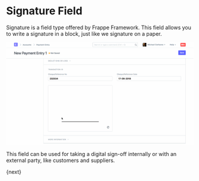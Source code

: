 # Signature Field

Signature is a field type offered by Frappe Framework. This field allows you to write a signature in a block, just like we signature on a paper.

<img alt="Signature field" class="screenshot" src="../assets/signature-field.gif">

This field can be used for taking a digital sign-off internally or with an external party, like customers and suppliers.

{next}
